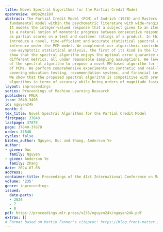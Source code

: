 ```yaml
---
title: Novel Spectral Algorithms for the Partial Credit Model
openreview: eW0pZmziBH
abstract: The Partial Credit Model (PCM) of Andrich (1978) and Masters (1982) is a
  fundamental model within the psychometric literature with wide-ranging modern applications.
  It models the integer-valued response that a subject gives to an item where there
  is a natural notion of monotonic progress between consecutive response values, such
  as partial scores on a test and customer ratings of a product. In this paper, we
  introduce a novel, time-efficient and accurate statistical spectral algorithm for
  inference under the PCM model. We complement our algorithmic contribution with in-depth
  non-asymptotic statistical analysis, the first of its kind in the literature. We
  show that the spectral algorithm enjoys the optimal error guarantee under three
  different metrics, all under reasonable sampling assumptions. We leverage the efficiency
  of the spectral algorithm to propose a novel EM-based algorithm for learning mixtures
  of PCMs. We perform comprehensive experiments on synthetic and real-life datasets
  covering education testing, recommendation systems, and financial investment applications.
  We show that the proposed spectral algorithm is competitive with previously introduced
  algorithms in terms of accuracy while being orders of magnitude faster.
layout: inproceedings
series: Proceedings of Machine Learning Research
publisher: PMLR
issn: 2640-3498
id: nguyen24k
month: 0
tex_title: Novel Spectral Algorithms for the Partial Credit Model
firstpage: 37840
lastpage: 37878
page: 37840-37878
order: 37840
cycles: false
bibtex_author: Nguyen, Duc and Zhang, Anderson Ye
author:
- given: Duc
  family: Nguyen
- given: Anderson Ye
  family: Zhang
date: 2024-07-08
address:
container-title: Proceedings of the 41st International Conference on Machine Learning
volume: '235'
genre: inproceedings
issued:
  date-parts:
  - 2024
  - 7
  - 8
pdf: https://proceedings.mlr.press/v235/nguyen24k/nguyen24k.pdf
extras: []
# Format based on Martin Fenner's citeproc: https://blog.front-matter.io/posts/citeproc-yaml-for-bibliographies/
---
```


